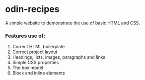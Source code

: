 # odin-recipes

A simple website to demonstrate the use of basic HTML and CSS.

### Features use of:
1. Correct HTML boilerplate
2. Correct project layout
3. Headings, lists, images, paragraphs and links
4. Simple CSS properties
5. The box model
6. Block and inline elements